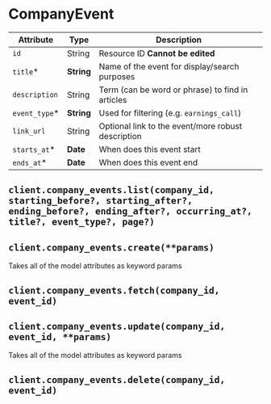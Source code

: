 # CompanyEvent

| Attribute | Type | Description |
| --------- | ---- | ----------- |
| `id`          | String     | Resource ID **Cannot be edited** |
| `title`*      | **String** | Name of the event for display/search purposes |
| `description` | String     | Term (can be word or phrase) to find in articles |
| `event_type`* | **String** | Used for filtering (e.g. `earnings_call`) |
| `link_url`    | String     | Optional link to the event/more robust description |
| `starts_at`*  | **Date**   | When does this event start |
| `ends_at`*    | **Date**   | When does this event end |

## `client.company_events.list(company_id, starting_before?, starting_after?, ending_before?, ending_after?, occurring_at?, title?, event_type?, page?)`

## `client.company_events.create(**params)`

Takes all of the model attributes as keyword params

## `client.company_events.fetch(company_id, event_id)`

## `client.company_events.update(company_id, event_id, **params)`

Takes all of the model attributes as keyword params

## `client.company_events.delete(company_id, event_id)`
